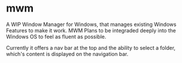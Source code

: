 # mwm
A WIP Window Manager for Windows, that manages existing Windows Features to make it work.
MWM Plans to be integraded deeply into the Windows OS to feel as fluent as possible.

Currently it offers a nav bar at the top and the ability to select a folder, which's content is displayed on the navigation bar.
